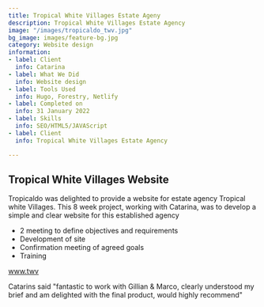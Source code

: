 ```yaml
---
title: Tropical White Villages Estate Ageny
description: Tropical White Villages Estate Agency
image: "/images/tropicaldo_twv.jpg"
bg_image: images/feature-bg.jpg
category: Website design
information:
- label: Client
  info: Catarina
- label: What We Did
  info: Website design
- label: Tools Used
  info: Hugo, Forestry, Netlify
- label: Completed on
  info: 31 January 2022
- label: Skills
  info: SEO/HTML5/JAVAScript
- label: Client
  info: Tropical White Villages Estate Agency

---
```

## Tropical White Villages Website

Tropicaldo was delighted to provide a website for estate agency Tropical white Villages. This 8 week project, working with Catarina, was to develop a simple and clear website for this established agency

* 2 meeting to define objectives and requirements
* Development of site
* Confirmation meeting of agreed goals
* Training

www.twv

Catarins said "fantastic to work with Gillian & Marco, clearly understood my brief and am  delighted with the final product, would highly recommend"